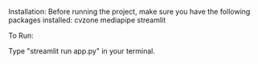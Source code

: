 Installation:
Before running the project, make sure you have the following packages installed:
cvzone
mediapipe
streamlit


To Run:

Type "streamlit run app.py" in your terminal.
